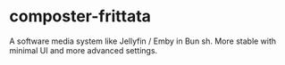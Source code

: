 # composter-frittata
A software media system like Jellyfin / Emby in Bun sh. More stable with minimal UI and more advanced settings.
